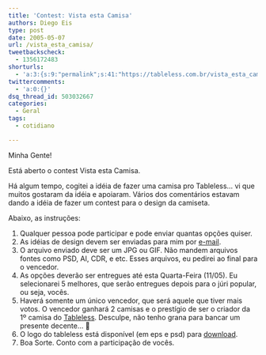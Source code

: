 ```yaml
---
title: 'Contest: Vista esta Camisa'
authors: Diego Eis
type: post
date: 2005-05-07
url: /vista_esta_camisa/
tweetbackscheck:
  - 1356172483
shorturls:
  - 'a:3:{s:9:"permalink";s:41:"https://tableless.com.br/vista_esta_camisa";s:7:"tinyurl";s:26:"https://tinyurl.com/3v7fv2k";s:4:"isgd";s:19:"https://is.gd/ZfF8J8";}'
twittercomments:
  - 'a:0:{}'
dsq_thread_id: 503032667
categories:
  - Geral
tags:
  - cotidiano

---
```

Minha Gente!
              
Está aberto o contest Vista esta Camisa.
              
Há algum tempo, cogitei a idéia de fazer uma camisa pro Tableless&#8230; vi que muitos gostaram da idéia e apoiaram. Vários dos comentários estavam dando a idéia de fazer um contest para o design da camiseta. 

Abaixo, as instruções: 

  1. Qualquer pessoa pode participar e pode enviar quantas opções quiser.
  2. As idéias de design devem ser enviadas para mim por [e-mail][1].
  3. O arquivo enviado deve ser um JPG ou GIF. Não mandem arquivos fontes como PSD, AI, CDR, e etc. Esses arquivos, eu pedirei ao final para o vencedor.
  4. As opções deverão ser entregues até esta Quarta-Feira (11/05). Eu selecionarei 5 melhores, que serão entregues depois para o júri popular, ou seja, vocês.
  5. Haverá somente um único vencedor, que será aquele que tiver mais votos. O vencedor ganhará 2 camisas e o prestígio de ser o criador da 1º camisa do [Tableless][2]. Desculpe, não tenho grana para bancar um presente decente&#8230; 🙁
  6. O logo do tableless está disponível (em eps e psd) para [download][3]. 
  7. Boa Sorte. Conto com a participação de vocês.

 [1]: mailto:tableless@tableless.com.br
 [2]: https://tableless.com.br/
 [3]: https://tableless.com.br/logo_tableless.rar